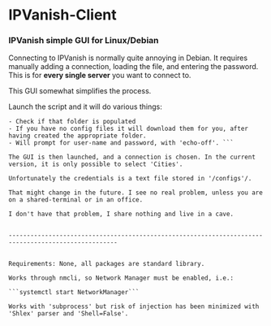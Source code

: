 # IPVanish-Client

### IPVanish simple GUI for Linux/Debian

Connecting to IPVanish is normally quite annoying in Debian. It requires manually adding a connection, loading the file, and entering the password. This is for **every single server** you want to connect to.

This GUI somewhat simplifies the process. 

Launch the script and it will do various things:

``` - Check if you have a '/Config/' folder where ipvanish open-vpn configuration files are stored.
- Check if that folder is populated
- If you have no config files it will download them for you, after having created the appropriate folder.
- Will prompt for user-name and password, with 'echo-off'. ```

The GUI is then launched, and a connection is chosen. In the current version, it is only possible to select 'Cities'.

Unfortunately the credentials is a text file stored in '/configs'/. 

That might change in the future. I see no real problem, unless you are on a shared-terminal or in an office. 

I don't have that problem, I share nothing and live in a cave.


----------------------------------------------------------------------------------------------------


Requirements: None, all packages are standard library.

Works through nmcli, so Network Manager must be enabled, i.e.:

```systemctl start NetworkManager```

Works with 'subprocess' but risk of injection has been minimized with 'Shlex' parser and 'Shell=False'.


